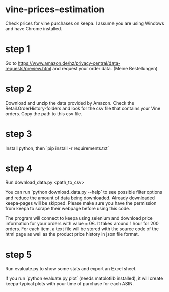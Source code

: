 # vine-prices-estimation
Check prices for vine purchases on keepa. I assume you are using Windows and have Chrome installed.

# step 1
Go to https://www.amazon.de/hz/privacy-central/data-requests/preview.html and request your order data. (Meine Bestellungen)

# step 2
Download and unzip the data provided by Amazon. Check the Retail.OrderHistory-folders and look for the csv file that contains your Vine orders. Copy the path to this csv file.

# step 3
Install python, then 
´pip install -r requirements.txt´

# step 4
Run download_data.py <path_to_csv>

You can run ´python download_data.py --help´ to see possible filter options and reduce the amount of data being downloaded. Already downloaded keepa-pages will be skipped. Please make sure you have the permission from keepa to scrape their webpage before using this code.

The program will connect to keepa using selenium and download price information for your orders with value = 0€. It takes around 1 hour for 200 orders. For each item, a text file will be stored with the source code of the html page as well as the product price history in json file format.

# step 5
Run evaluate.py to show some stats and export an Excel sheet.

If you run ´python evaluate.py plot´ (needs matplotlib installed), it will create keepa-typical plots with your time of purchase for each ASIN.

